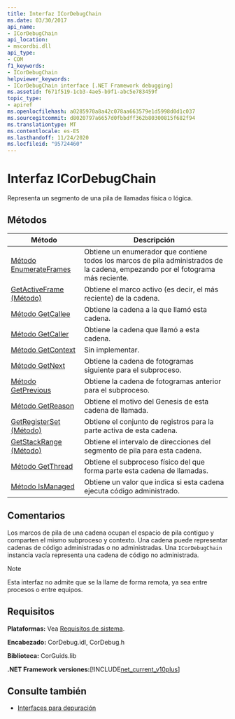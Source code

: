 ```yaml
---
title: Interfaz ICorDebugChain
ms.date: 03/30/2017
api_name:
- ICorDebugChain
api_location:
- mscordbi.dll
api_type:
- COM
f1_keywords:
- ICorDebugChain
helpviewer_keywords:
- ICorDebugChain interface [.NET Framework debugging]
ms.assetid: f671f519-1cb3-4ae5-b9f1-abc5e783459f
topic_type:
- apiref
ms.openlocfilehash: a0285970a8a42c078aa663579e1d5998d0d1c037
ms.sourcegitcommit: d8020797a6657d0fbbdff362b80300815f682f94
ms.translationtype: MT
ms.contentlocale: es-ES
ms.lasthandoff: 11/24/2020
ms.locfileid: "95724460"
---
```

# <a name="icordebugchain-interface"></a>Interfaz ICorDebugChain

Representa un segmento de una pila de llamadas física o lógica.  
  
## <a name="methods"></a>Métodos  
  
|Método|Descripción|  
|------------|-----------------|  
|[Método EnumerateFrames](icordebugchain-enumerateframes-method.md)|Obtiene un enumerador que contiene todos los marcos de pila administrados de la cadena, empezando por el fotograma más reciente.|  
|[GetActiveFrame (Método)](icordebugchain-getactiveframe-method.md)|Obtiene el marco activo (es decir, el más reciente) de la cadena.|  
|[Método GetCallee](icordebugchain-getcallee-method.md)|Obtiene la cadena a la que llamó esta cadena.|  
|[Método GetCaller](icordebugchain-getcaller-method.md)|Obtiene la cadena que llamó a esta cadena.|  
|[Método GetContext](icordebugchain-getcontext-method.md)|Sin implementar.|  
|[Método GetNext](icordebugchain-getnext-method.md)|Obtiene la cadena de fotogramas siguiente para el subproceso.|  
|[Método GetPrevious](icordebugchain-getprevious-method.md)|Obtiene la cadena de fotogramas anterior para el subproceso.|  
|[Método GetReason](icordebugchain-getreason-method.md)|Obtiene el motivo del Genesis de esta cadena de llamada.|  
|[GetRegisterSet (Método)](icordebugchain-getregisterset-method.md)|Obtiene el conjunto de registros para la parte activa de esta cadena.|  
|[GetStackRange (Método)](icordebugchain-getstackrange-method.md)|Obtiene el intervalo de direcciones del segmento de pila para esta cadena.|  
|[Método GetThread](icordebugchain-getthread-method.md)|Obtiene el subproceso físico del que forma parte esta cadena de llamadas.|  
|[Método IsManaged](icordebugchain-ismanaged-method.md)|Obtiene un valor que indica si esta cadena ejecuta código administrado.|  
  
## <a name="remarks"></a>Comentarios  

 Los marcos de pila de una cadena ocupan el espacio de pila contiguo y comparten el mismo subproceso y contexto. Una cadena puede representar cadenas de código administradas o no administradas. Una `ICorDebugChain` instancia vacía representa una cadena de código no administrada.  
  
> [!NOTE]
> Esta interfaz no admite que se la llame de forma remota, ya sea entre procesos o entre equipos.  
  
## <a name="requirements"></a>Requisitos  

 **Plataformas:** Vea [Requisitos de sistema](../../get-started/system-requirements.md).  
  
 **Encabezado:** CorDebug.idl, CorDebug.h  
  
 **Biblioteca:** CorGuids.lib  
  
 **.NET Framework versiones:**[!INCLUDE[net_current_v10plus](../../../../includes/net-current-v10plus-md.md)]  
  
## <a name="see-also"></a>Consulte también

- [Interfaces para depuración](debugging-interfaces.md)
